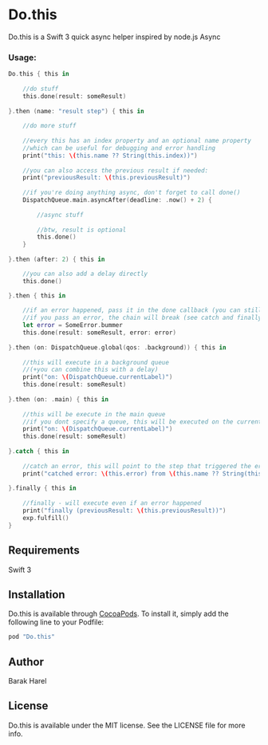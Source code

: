 # Do.this

Do.this is a Swift 3 quick async helper inspired by node.js Async

### Usage:

```swift
Do.this { this in
    
    //do stuff
    this.done(result: someResult)
    
}.then (name: "result step") { this in
    
    //do more stuff
	
	//every this has an index property and an optional name property
	//which can be useful for debugging and error handling
	print("this: \(this.name ?? String(this.index))")
		
    //you can also access the previous result if needed:
    print("previousResult: \(this.previousResult)")
	
	//if you're doing anything async, don't forget to call done()	
	DispatchQueue.main.asyncAfter(deadline: .now() + 2) {
     	
		//async stuff
		
	    //btw, result is optional
	    this.done()
    }    
    
}.then (after: 2) { this in

    //you can also add a delay directly
    this.done()

}.then { this in
    
    //if an error happened, pass it in the done callback (you can still pass a result)
    //if you pass an error, the chain will break (see catch and finally below)
    let error = SomeError.bummer
    this.done(result: someResult, error: error)
    
}.then (on: DispatchQueue.global(qos: .background)) { this in
    
    //this will execute in a background queue
    //(+you can combine this with a delay)
    print("on: \(DispatchQueue.currentLabel)")
    this.done(result: someResult)
    
}.then (on: .main) { this in
    
    //this will be execute in the main queue
    //if you dont specify a queue, this will be executed on the current (last used) queue
    print("on: \(DispatchQueue.currentLabel)")
    this.done(result: someResult)
    
}.catch { this in
    
    //catch an error, this will point to the step that triggered the error	
    print("catched error: \(this.error) from \(this.name ?? String(this.index))")
    
}.finally { this in
    
    //finally - will execute even if an error happened
    print("finally (previousResult: \(this.previousResult))")
    exp.fulfill()
}
```

## Requirements

Swift 3

## Installation

Do.this is available through [CocoaPods](http://cocoapods.org). To install
it, simply add the following line to your Podfile:

```ruby
pod "Do.this"
```

## Author

Barak Harel

## License

Do.this is available under the MIT license. See the LICENSE file for more info.
